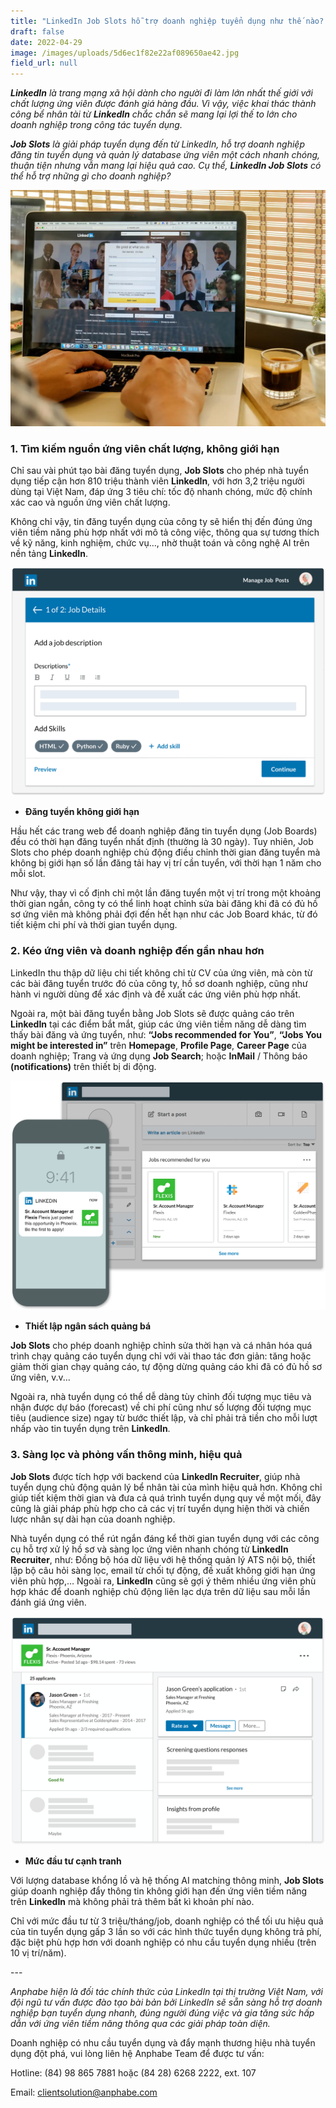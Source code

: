 ```yaml
---
title: "LinkedIn Job Slots hỗ trợ doanh nghiệp tuyển dụng như thế nào? "
draft: false
date: 2022-04-29
image: /images/uploads/5d6ec1f82e22af089650ae42.jpg
field_url: null
---
```

***LinkedIn** là trang mạng xã hội dành cho người đi làm lớn nhất thế giới với chất lượng ứng viên được đánh giá hàng đầu. Vì vậy, việc khai thác thành công bể nhân tài từ **LinkedIn** chắc chắn sẽ mang lại lợi thế to lớn cho doanh nghiệp trong công tác tuyển dụng.*  

***Job Slots** là giải pháp tuyển dụng đến từ LinkedIn, hỗ trợ doanh nghiệp đăng tin tuyển dụng và quản lý database ứng viên một cách nhanh chóng, thuận tiện nhưng vẫn mang lại hiệu quả cao. Cụ thể, **LinkedIn Job Slots** có thể hỗ trợ những gì cho doanh nghiệp?*  

![LinkedIn Job Slots hỗ trợ doanh nghiệp đăng tin tuyển dụng và quản lý database ứng viên một cách nhanh chóng, thuận tiện nhưng vẫn mang lại hiệu quả cao.](/images/uploads/5d6ec1f82e22af089650ae42.jpg "LinkedIn Job Slots hỗ trợ doanh nghiệp đăng tin tuyển dụng và quản lý database ứng viên một cách nhanh chóng, thuận tiện nhưng vẫn mang lại hiệu quả cao.")

### **1. Tìm kiếm nguồn ứng viên chất lượng, không giới hạn** 

Chỉ sau vài phút tạo bài đăng tuyển dụng, **Job Slots** cho phép nhà tuyển dụng tiếp cận hơn 810 triệu thành viên **LinkedIn**, với hơn 3,2 triệu người dùng tại Việt Nam, đáp ứng 3 tiêu chí: tốc độ nhanh chóng, mức độ chính xác cao và nguồn ứng viên chất lượng.  

Không chỉ vậy, tin đăng tuyển dụng của công ty sẽ hiển thị đến đúng ứng viên tiềm năng phù hợp nhất với mô tả công việc, thông qua sự tương thích về kỹ năng, kinh nghiệm, chức vụ…, nhờ thuật toán và công nghệ AI trên nền tảng **LinkedIn**.  

![Job Slots cho phép nhà tuyển dụng tiếp cận hơn 810 triệu thành viên LinkedIn, với hơn 3,2 triệu người dùng tại Việt Nam.](/images/uploads/job-m4-hiw1-jobs-d.png.original.png "Job Slots cho phép nhà tuyển dụng tiếp cận hơn 810 triệu thành viên LinkedIn, với hơn 3,2 triệu người dùng tại Việt Nam.")

* **Đăng tuyển không giới hạn** 

Hầu hết các trang web để doanh nghiệp đăng tin tuyển dụng (Job Boards) đều có thời hạn đăng tuyển nhất định (thường là 30 ngày). Tuy nhiên, Job Slots cho phép doanh nghiệp chủ động điều chỉnh thời gian đăng tuyển mà không bị giới hạn số lần đăng tải hay vị trí cần tuyển, với thời hạn 1 năm cho mỗi slot.  

Như vậy, thay vì cố định chỉ một lần đăng tuyển một vị trí trong một khoảng thời gian ngắn, công ty có thể linh hoạt chỉnh sửa bài đăng khi đã có đủ hồ sơ ứng viên mà không phải đợi đến hết hạn như các Job Board khác, từ đó tiết kiệm chi phí và thời gian tuyển dụng. 

### **2. Kéo ứng viên và doanh nghiệp đến gần nhau hơn** 

LinkedIn thu thập dữ liệu chi tiết không chỉ từ CV của ứng viên, mà còn từ các bài đăng tuyển trước đó của công ty, hồ sơ doanh nghiệp, cũng như hành vi người dùng để xác định và đề xuất các ứng viên phù hợp nhất. 

Ngoài ra, một bài đăng tuyển bằng Job Slots sẽ được quảng cáo trên **LinkedIn** tại các điểm bắt mắt, giúp các ứng viên tiềm năng dễ dàng tìm thấy bài đăng và ứng tuyển, như: **“Jobs recommended for You”**, **“Jobs You might be interested in”** trên **Homepage**, **Profile Page**, **Career Page** của doanh nghiệp; Trang và ứng dụng **Job Search**; hoặc **InMail** / Thông báo **(notifications)** trên thiết bị di động. 

![Bài đăng tuyển bằng Job Slots sẽ được quảng cáo trên LinkedIn tại các điểm bắt mắt, giúp các ứng viên tiềm năng dễ dàng ứng tuyển.](/images/uploads/job-m4-hiw2-get-d.png.original.png "Bài đăng tuyển bằng Job Slots sẽ được quảng cáo trên LinkedIn tại các điểm bắt mắt, giúp các ứng viên tiềm năng dễ dàng ứng tuyển.")

* **Thiết lập ngân sách quảng bá** 

**Job Slots** cho phép doanh nghiệp chỉnh sửa thời hạn và cá nhân hóa quá trình chạy quảng cáo tuyển dụng chỉ với vài thao tác đơn giản: tăng hoặc giảm thời gian chạy quảng cáo, tự động dừng quảng cáo khi đã có đủ hồ sơ ứng viên, v.v...  

Ngoài ra, nhà tuyển dụng có thể dễ dàng tùy chỉnh đối tượng mục tiêu và nhận được dự báo (forecast) về chi phí cũng như số lượng đối tượng mục tiêu (audience size) ngay từ bước thiết lập, và chỉ phải trả tiền cho mỗi lượt nhấp vào tin tuyển dụng trên **LinkedIn**. 

### **3. Sàng lọc và phỏng vấn thông minh, hiệu quả** 

**Job Slots** được tích hợp với backend của **LinkedIn Recruiter**, giúp nhà tuyển dụng chủ động quản lý bể nhân tài của mình hiệu quả hơn. Không chỉ giúp tiết kiệm thời gian và đưa cả quá trình tuyển dụng quy về một mối, đây cũng là giải pháp phù hợp cho cả các vị trí tuyển dụng hiện thời và chiến lược nhân sự dài hạn của doanh nghiệp.  

Nhà tuyển dụng có thể rút ngắn đáng kể thời gian tuyển dụng với các công cụ hỗ trợ xử lý hồ sơ và sàng lọc ứng viên nhanh chóng từ **LinkedIn Recruiter**, như: Đồng bộ hóa dữ liệu với hệ thống quản lý ATS nội bộ, thiết lập bộ câu hỏi sàng lọc, email từ chối tự động, đề xuất không giới hạn ứng viên phù hợp,… Ngoài ra, **LinkedIn** cũng sẽ gợi ý thêm nhiều ứng viên phù hợp khác để doanh nghiệp chủ động liên lạc dựa trên dữ liệu sau mỗi lần đánh giá ứng viên.  

![Rút ngắn đáng kể thời gian tuyển dụng với các công cụ hỗ trợ xử lý hồ sơ và sàng lọc ứng viên nhanh chóng từ LinkedIn Recruiter.](/images/uploads/job-m4-hiw3-review-d.png.original.png "Rút ngắn đáng kể thời gian tuyển dụng với các công cụ hỗ trợ xử lý hồ sơ và sàng lọc ứng viên nhanh chóng từ LinkedIn Recruiter.")

* **Mức đầu tư cạnh tranh** 

Với lượng database khổng lồ và hệ thống AI matching thông minh, **Job Slots** giúp doanh nghiệp đẩy thông tin không giới hạn đến ứng viên tiềm năng trên **LinkedIn** mà không phải trả thêm bất kì khoản phí nào. 

Chỉ với mức đầu tư từ 3 triệu/tháng/job, doanh nghiệp có thể tối ưu hiệu quả của tin tuyển dụng gấp 3 lần so với các hình thức tuyển dụng không trả phí, đặc biệt phù hợp hơn với doanh nghiệp có nhu cầu tuyển dụng nhiều (trên 10 vị trí/năm). 

\---

*Anphabe hiện là đối tác chính thức của LinkedIn tại thị trường Việt Nam, với đội ngũ tư vấn được đào tạo bài bản bởi LinkedIn sẽ sẵn sàng hỗ trợ doanh nghiệp bạn tuyển dụng nhanh, đúng người đúng việc và gia tăng sức hấp dẫn với ứng viên tiềm năng thông qua các giải pháp toàn diện.* 

Doanh nghiệp có nhu cầu tuyển dụng và đẩy mạnh thương hiệu nhà tuyển dụng đột phá, vui lòng liên hệ Anphabe Team để được tư vấn: 

 Hotline: (84) 98 865 7881 hoặc (84 28) 6268 2222, ext. 107 

 Email: clientsolution@anphabe.com